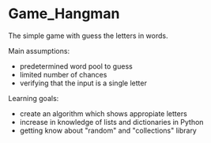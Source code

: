 # Game_Hangman
The simple game with guess the letters in words.

Main assumptions:
- predetermined word pool to guess
- limited number of chances
- verifying that the input is a single letter

Learning goals:
- create an algorithm which shows appropiate letters
- increase in knowledge of lists and dictionaries in Python
- getting know about "random" and "collections" library
